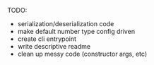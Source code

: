 TODO:

- serialization/deserialization code
- make default number type config driven
- create cli entrypoint
- write descriptive readme
- clean up messy code (constructor args, etc)
